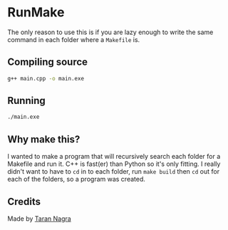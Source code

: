 # RunMake

The only reason to use this is if you are lazy enough to write the same command in each folder where a `Makefile` is.

## Compiling source

```bash
g++ main.cpp -o main.exe
```

## Running

```bash
./main.exe
```

## Why make this?

I wanted to make a program that will recursively search each folder for a Makefile and run it. C++ is fast(er) than Python so it's only fitting. I really didn't want to have to `cd` in to each folder, run `make build` then `cd` out for each of the folders, so a program was created.

## Credits

Made by [Taran Nagra](https://github.com/tarannagra)
